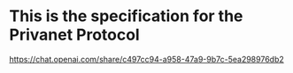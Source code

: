 # This is the specification for the Privanet Protocol
https://chat.openai.com/share/c497cc94-a958-47a9-9b7c-5ea298976db2